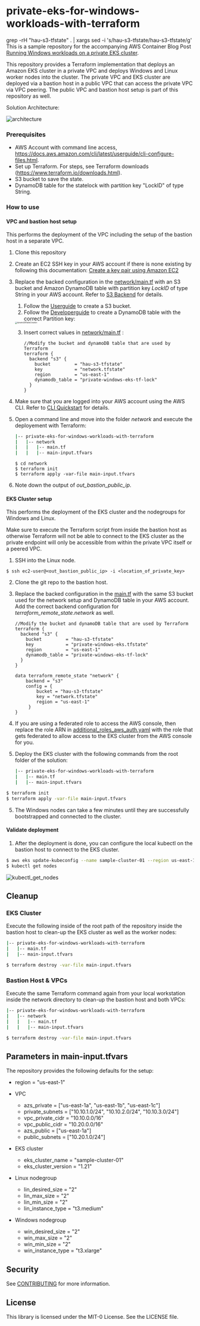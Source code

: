 # private-eks-for-windows-workloads-with-terraform
grep -rH "hau-s3-tfstate" . | xargs sed -i 's/hau-s3-tfstate/hau-s3-tfstate/g'
This is a sample repository for the accompanying AWS Container Blog Post [Running Windows workloads on a private EKS cluster](https://aws.amazon.com/blogs/containers/running-windows-workloads-on-a-private-eks-cluster/).  

This repository provides a Terraform implementation that deploys an Amazon EKS cluster in a private VPC and deploys Windows and Linux worker nodes into the cluster. The private VPC and EKS cluster are deployed via a bastion host in a public VPC that can access the private VPC via VPC peering. The public VPC and bastion host setup is part of this repository as well.

Solution Architecture:

![architecture](./Images/architecture.jpg)

### Prerequisites

- AWS Account with command line access, https://docs.aws.amazon.com/cli/latest/userguide/cli-configure-files.html.
- Set up Terraform. For steps, see Terraform downloads (https://www.terraform.io/downloads.html).
- S3 bucket to save the state.
- DynamoDB table for the statelock with partition key "LockID" of type String.

### How to use

#### VPC and bastion host setup

This performs the deployment of the VPC including the setup of the bastion host in a separate VPC. 

1. Clone this repository 

2. Create an EC2 SSH key in your AWS account if there is none existing by following this documentation: [Create a key pair using Amazon EC2](https://docs.aws.amazon.com/AWSEC2/latest/UserGuide/ec2-key-pairs.html#having-ec2-create-your-key-pair)

3. Replace the backed configuration in the [network/main.tf](./network/main.tf) with an S3 bucket and Amazon DynamoDB table with partition key *LockID* of type String in your AWS account. Refer to [S3 Backend](https://www.terraform.io/language/settings/backends/s3) for details.

   1. Follow the [Userguide](https://docs.aws.amazon.com/AmazonS3/latest/userguide/create-bucket-overview.html) to create a S3 bucket.
   2. Follow the [Developerguide](https://docs.aws.amazon.com/amazondynamodb/latest/developerguide/getting-started-step-1.html) to create a DynamoDB table with the correct Partition key:

   <img src="./Images/dynamoDBTableCreation.png" alt="dynamoDBTableCreation" style="zoom:33%;" />

   3. Insert correct values in [network/main.tf](./network/main.tf) :

      ````
      //Modify the bucket and dynamoDB table that are used by Terraform
      terraform {
        backend "s3" {
          bucket         = "hau-s3-tfstate"
          key            = "network.tfstate"
          region         = "us-east-1"
          dynamodb_table = "private-windows-eks-tf-lock"
        }
      }
      ````

4. Make sure that you are logged into your AWS account using the AWS CLI. Refer to [CLI Quickstart](https://docs.aws.amazon.com/cli/latest/userguide/cli-configure-quickstart.html) for details.

5. Open a command line and move into the folder *network* and execute the deployement with Terraform:

   ````bash
   |-- private-eks-for-windows-workloads-with-terraform 
   |   |-- network
   |   |   |-- main.tf
   |   |   |-- main-input.tfvars
   ````

   ```
   $ cd network
   $ terraform init
   $ terraform apply -var-file main-input.tfvars
   ```

6. Note down the output of *out_bastion_public_ip*. 

#### EKS Cluster setup

This performs the deployment of the EKS cluster and the nodegroups for Windows and Linux.

Make sure to execute the Terraform script from inside the bastion host as otherwise Terraform will not be able to connect to the EKS cluster as the private endpoint will only be accessible from within the private VPC itself or a peered VPC. 

1. SSH into the Linux node. 

```
$ ssh ec2-user@<out_bastion_public_ip> -i <location_of_private_key>
```

2. Clone the git repo to the bastion host.

3. Replace the backed configuration in the [main.tf](./main.tf) with the same S3 bucket used for the network setup and DynamoDB table in your AWS account. 
   Add the correct backend configuration for *terraform_remote_state.network* as well.

   ````
   //Modify the bucket and dynamoDB table that are used by Terraform
   terraform {
     backend "s3" {
       bucket         = "hau-s3-tfstate"
       key            = "private-windows-eks.tfstate"
       region         = "us-east-1"
       dynamodb_table = "private-windows-eks-tf-lock"
     }
   }
   
   data terraform_remote_state "network" {
       backend = "s3"
       config = {
           bucket = "hau-s3-tfstate"
           key = "network.tfstate"
           region = "us-east-1"
        }
   }
   ````

4. If you are using a federated role to access the AWS console, then replace the role ARN in [additional_roles_aws_auth.yaml](./yaml-templates/additional_roles_aws_auth.yaml) with the role that gets federated to allow access to the EKS cluster from the AWS console for you.

5. Deploy the EKS cluster with the following commands from the root folder of the solution:

   ````bash
   |-- private-eks-for-windows-workloads-with-terraform 
   |   |-- main.tf
   |   |-- main-input.tfvars
   ````

```bash
$ terraform init
$ terraform apply -var-file main-input.tfvars
```

5. The Windows nodes can take a few minutes until they are successfully bootstrapped and connected to the cluster.

#### Validate deployment

1. After the deployment is done, you can configure the local kubectl on the bastion host to connect to the EKS cluster.

```bash
$ aws eks update-kubeconfig --name sample-cluster-01 --region us-east-1
$ kubectl get nodes
```

![kubectl_get_nodes](./Images/kubectl_get_nodes.png)

## Cleanup

### EKS Cluster

Execute the following inside of the root path of the repository inside the bastion host to clean-up the EKS cluster as well as the worker nodes:

````bash
|-- private-eks-for-windows-workloads-with-terraform 
|   |-- main.tf
|   |-- main-input.tfvars
````

```bash
$ terraform destroy -var-file main-input.tfvars
```

### Bastion Host & VPCs

Execute the same Terraform command again from your local workstation inside the network directory to clean-up the bastion host and both VPCs:

````bash
|-- private-eks-for-windows-workloads-with-terraform 
|   |-- network
|   |   |-- main.tf
|   |   |-- main-input.tfvars
````

```bash
$ terraform destroy -var-file main-input.tfvars
```



## Parameters in main-input.tfvars

The repository provides the following defaults for the setup:

- region = "us-east-1"
- VPC
  - azs_private = ["us-east-1a", "us-east-1b", "us-east-1c"]
  - private_subnets = ["10.10.1.0/24", "10.10.2.0/24", "10.10.3.0/24"]
  - vpc_private_cidr = "10.10.0.0/16"
  - vpc_public_cidr = "10.20.0.0/16"
  - azs_public = ["us-east-1a"]
  - public_subnets = ["10.20.1.0/24"]

- EKS cluster
  - eks_cluster_name = "sample-cluster-01"
  - eks_cluster_version = "1.21"
- Linux nodegroup
  - lin_desired_size = "2"
  - lin_max_size = "2"
  - lin_min_size = "2"
  - lin_instance_type = "t3.medium"

- Windows nodegroup
  - win_desired_size = "2"
  - win_max_size = "2"
  - win_min_size = "2"
  - win_instance_type = "t3.xlarge"

## Security

See [CONTRIBUTING](CONTRIBUTING.md#security-issue-notifications) for more information.

## License

This library is licensed under the MIT-0 License. See the LICENSE file.

